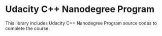 # Udacity C++ Nanodegree Program

This library includes Udacity C++ Nanodegree Program source codes to complete the course.